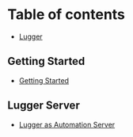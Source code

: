 # Table of contents

* [Lugger](README.md)

## Getting Started

* [Getting Started](getting-started/getting-started.md)

## Lugger Server

* [Lugger as Automation Server](lugger-server/lugger-as-automation-server.md)
